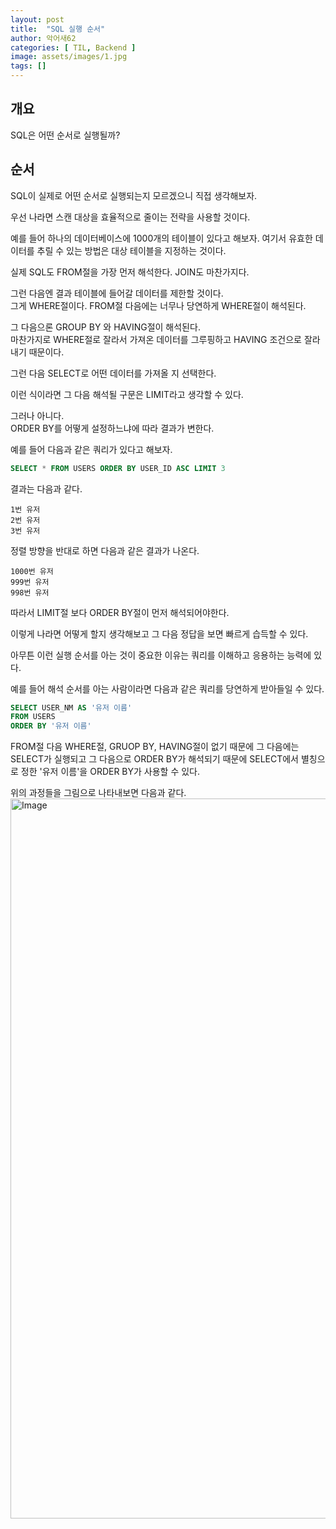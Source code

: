 ```yaml
---
layout: post
title:  "SQL 실행 순서"
author: 악어새62
categories: [ TIL, Backend ]
image: assets/images/1.jpg
tags: []
---
```

## 개요

SQL은 어떤 순서로 실행될까?

## 순서

SQL이 실제로 어떤 순서로 실행되는지 모르겠으니 직접 생각해보자.  

우선 나라면 스캔 대상을 효율적으로 줄이는 전략을 사용할 것이다.

예를 들어 하나의 데이터베이스에 1000개의 테이블이 있다고 해보자. 여기서 유효한 데이터를 추릴 수 있는 방법은 대상 테이블을 지정하는 것이다.

실제 SQL도 FROM절을 가장 먼저 해석한다. JOIN도 마찬가지다.

그런 다음엔 결과 테이블에 들어갈 데이터를 제한할 것이다.  
그게 WHERE절이다. FROM절 다음에는 너무나 당연하게 WHERE절이 해석된다.  

그 다음으론 GROUP BY 와 HAVING절이 해석된다.  
마찬가지로 WHERE절로 잘라서 가져온 데이터를 그루핑하고 HAVING 조건으로 잘라내기 때문이다.

그런 다음 SELECT로 어떤 데이터를 가져올 지 선택한다.

이런 식이라면 그 다음 해석될 구문은 LIMIT라고 생각할 수 있다.

그러나 아니다.  
ORDER BY를 어떻게 설정하느냐에 따라 결과가 변한다.  

예를 들어 다음과 같은 쿼리가 있다고 해보자.
```sql
SELECT * FROM USERS ORDER BY USER_ID ASC LIMIT 3
```
결과는 다음과 같다.
```
1번 유저
2번 유저
3번 유저
```
정렬 방향을 반대로 하면 다음과 같은 결과가 나온다. 
```
1000번 유저
999번 유저
998번 유저
```

따라서 LIMIT절 보다 ORDER BY절이 먼저 해석되어야한다.

이렇게 나라면 어떻게 할지 생각해보고 그 다음 정답을 보면 빠르게 습득할 수 있다.  

아무튼 이런 실행 순서를 아는 것이 중요한 이유는 쿼리를 이해하고 응용하는 능력에 있다.

예를 들어 해석 순서를 아는 사람이라면 다음과 같은 쿼리를 당연하게 받아들일 수 있다.
```sql
SELECT USER_NM AS '유저 이름'
FROM USERS
ORDER BY '유저 이름'
```
FROM절 다음 WHERE절, GRUOP BY,  HAVING절이 없기 때문에 그 다음에는 SELECT가 실행되고 그 다음으로 ORDER BY가 해석되기 때문에 SELECT에서 별칭으로 정한 '유저 이름'을 ORDER BY가 사용할 수 있다.

위의 과정들을 그림으로 나타내보면 다음과 같다.  
<img width="1884" height="1152" alt="Image" src="https://github.com/user-attachments/assets/14f7cdcc-9a60-4241-b3ed-2b1d3c2ed1d0" />